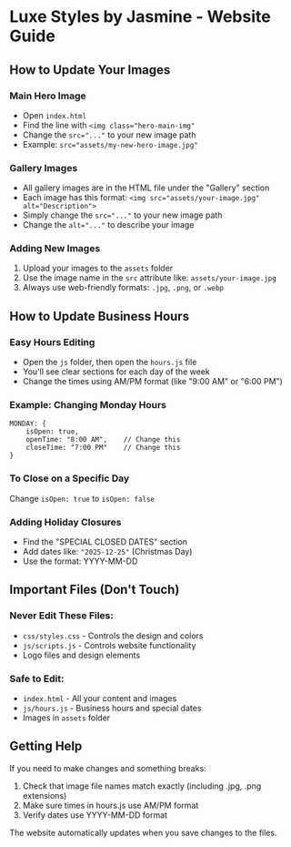 # Luxe Styles by Jasmine - Website Guide

## How to Update Your Images

### Main Hero Image
- Open `index.html` 
- Find the line with `<img class="hero-main-img"`
- Change the `src="..."` to your new image path
- Example: `src="assets/my-new-hero-image.jpg"`

### Gallery Images
- All gallery images are in the HTML file under the "Gallery" section
- Each image has this format: `<img src="assets/your-image.jpg" alt="Description">`
- Simply change the `src="..."` to your new image path
- Change the `alt="..."` to describe your image

### Adding New Images
1. Upload your images to the `assets` folder
2. Use the image name in the `src` attribute like: `assets/your-image.jpg`
3. Always use web-friendly formats: `.jpg`, `.png`, or `.webp`

## How to Update Business Hours

### Easy Hours Editing
- Open the `js` folder, then open the `hours.js` file
- You'll see clear sections for each day of the week
- Change the times using AM/PM format (like "9:00 AM" or "6:00 PM")

### Example: Changing Monday Hours
```
MONDAY: {
    isOpen: true,
    openTime: "8:00 AM",    // Change this
    closeTime: "7:00 PM"    // Change this
}
```

### To Close on a Specific Day
Change `isOpen: true` to `isOpen: false`

### Adding Holiday Closures
- Find the "SPECIAL CLOSED DATES" section
- Add dates like: `"2025-12-25"` (Christmas Day)
- Use the format: YYYY-MM-DD

## Important Files (Don't Touch)

### Never Edit These Files:
- `css/styles.css` - Controls the design and colors
- `js/scripts.js` - Controls website functionality  
- Logo files and design elements

### Safe to Edit:
- `index.html` - All your content and images
- `js/hours.js` - Business hours and special dates
- Images in `assets` folder

## Getting Help

If you need to make changes and something breaks:
1. Check that image file names match exactly (including .jpg, .png extensions)
2. Make sure times in hours.js use AM/PM format
3. Verify dates use YYYY-MM-DD format

The website automatically updates when you save changes to the files.